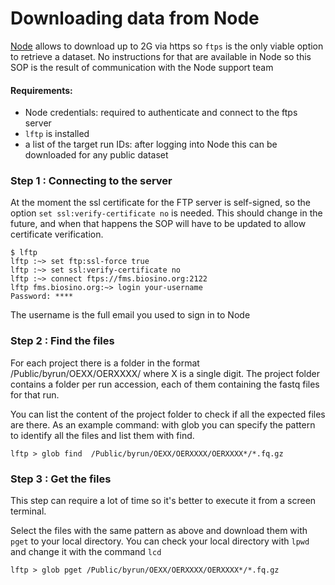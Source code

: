 # Downloading data from Node

[Node](https://www.biosino.org/node/index) allows to download up to 2G via https so `ftps` is the only viable option to retrieve a dataset.
No instructions for that are available in Node so this SOP is the result of communication with the Node support team

#### Requirements:
- Node credentials: required to authenticate and connect to the ftps server
- `lftp` is installed
- a list of the target run IDs: after logging into Node this can be downloaded for any public dataset 

### Step 1 :  Connecting to the server
At the moment the ssl certificate for the FTP server is self-signed, so the option `set ssl:verify-certificate no` is needed. This should change in the future, and when that happens the SOP will have to be updated to allow certificate verification.
```
$ lftp
lftp :~> set ftp:ssl-force true
lftp :~> set ssl:verify-certificate no
lftp :~> connect ftps://fms.biosino.org:2122
lftp fms.biosino.org:~> login your-username
Password: ****
```
The username is the full email you used to sign in to Node

### Step 2 : Find the files
For each project there is a folder in the format /Public/byrun/OEXX/OERXXXX/ where X is a single digit. The project folder contains a folder per run accession, each of them containing the fastq files for that run.

You can list the content of the project folder to check if all the expected files are there.
As an example command: with glob you can specify the pattern to identify all the files and list them with find.
```
lftp > glob find  /Public/byrun/OEXX/OERXXXX/OERXXXX*/*.fq.gz
```


### Step 3 : Get the files
This step can require a lot of time so it's better to execute it from a screen terminal.

Select the files with the same pattern as above and download them with `pget` to your local directory. 
You can check your local directory with `lpwd` and change it with the command `lcd`
```
lftp > glob pget /Public/byrun/OEXX/OERXXXX/OERXXXX*/*.fq.gz
```
